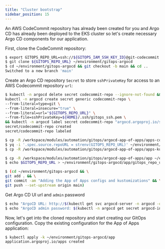 ```yaml
---
title: "Cluster bootstrap"
sidebar_position: 15
---
```


An AWS CodeCommit repository has already been created for you and Argo CD has already been deployed to the EKS cluster so let's create necessary Argo CD components for our application.

<!-- Create an Argo CD `Application`:

```file
automation/gitops/argocd-codecommit/application/application.yaml
```

Let's break down the manifest above:

- First we tell ArgoCD what will be the `name` of our application
- After that we define which Git repository `source` to use to get the desired state of our application. We define `repoUrl` of the AWS CodeCommit repository, a repository branch with `targetRevision`
- Finally we define a `path` to application manifests within the repository -->

<!-- Copy the existing kustomize configuration for the Argo CD application: -->

<!-- ```bash
$ mkdir -p ~/environment/argocd-application
$ cp -R /workspace/modules/automation/gitops/argocd-codecommit/application/* ~/environment/argocd-application
``` -->

<!-- Let's apply the kustomization: -->

First, clone the CodeCommit repository:

```bash
$ export GITOPS_REPO_URL=ssh://${GITOPS_IAM_SSH_KEY_ID}@git-codecommit.${AWS_DEFAULT_REGION}.amazonaws.com/v1/repos/${EKS_CLUSTER_NAME}-gitops-argocd
$ git clone ${GITOPS_REPO_URL} ~/environment/gitops-argocd
$ cd ~/environment/gitops-argocd && git checkout -b main && cd ..
Switched to a new branch 'main'
```

Create an Argo CD repository `Secret` to store `sshPrivateKey` for access to an AWS Codecommit repository `url`:

```bash
$ kubectl -n argocd delete secret codecommit-repo --ignore-not-found && \
kubectl -n argocd create secret generic codecommit-repo \
--from-literal=type=git \
--from-literal=insecure="true" \
--from-literal=url="${GITOPS_REPO_URL}" \
--from-file=sshPrivateKey=${HOME}/.ssh/gitops_ssh.pem \
&& kubectl -n argocd label secret codecommit-repo "argocd.argoproj.io/secret-type=repository"
secret/codecommit-repo created
secret/codecommit-repo labeled
```

```bash
$ cp -R /workspace/modules/automation/gitops/argocd-app-of-apps/apps-config ~/environment/gitops-argocd/
$ yq -i '.spec.source.repoURL = strenv(GITOPS_REPO_URL)' ~/environment/gitops-argocd/apps-config/values.yaml
$ cp -R /workspace/modules/automation/gitops/argocd-app-of-apps/apps-kustomization ~/environment/gitops-argocd/
```

```bash
$ cp -R /workspace/modules/automation/gitops/argocd-app-of-apps/app ~/environment/gitops-argocd/
$ echo $GITOPS_REPO_URL > ~/environment/gitops-argocd/app/gitops_repo_url
```

```bash
$ (cd ~/environment/gitops-argocd && \
git add . && \
git commit -am "Adding the App of Apps configs and kustomizations" && \
git push --set-upstream origin main)
```

Get Argo CD UI url and `admin` password

```bash
$ echo "ArgoCD URL: http://$(kubectl get svc argocd-server -n argocd -o json | jq --raw-output '.status.loadBalancer.ingress[0].hostname')"
$ echo "ArgoCD admin password: $(kubectl -n argocd get secret argocd-initial-admin-secret -o jsonpath="{.data.password}" | base64 -d)"
```

Now, let's get into the cloned repository and start creating our GitOps configuration. Copy the existing configuration for the App of Apps application:

```bash
$ kubectl apply -k ~/environment/gitops-argocd/app
application.argoproj.io/apps created
```
